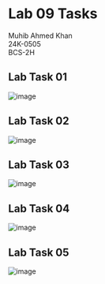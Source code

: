# Lab 09 Tasks
Muhib Ahmed Khan  
24K-0505  
BCS-2H  

## Lab Task 01
![image](https://github.com/user-attachments/assets/1161a24d-034a-4dca-bafc-4d5ad230a70a)

## Lab Task 02
![image](https://github.com/user-attachments/assets/9f3e46be-b487-4be7-ac43-630a9af0308e)

## Lab Task 03
![image](https://github.com/user-attachments/assets/70f2a430-08b4-4f5d-8997-ff10ae57fbe1)

## Lab Task 04
![image](https://github.com/user-attachments/assets/036d5847-f825-44dc-9fa5-0d4577fdf8d1)

## Lab Task 05
![image](https://github.com/user-attachments/assets/0c0b3aaa-7644-4bba-aefc-ffe03911c0f4)
